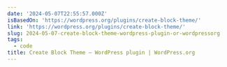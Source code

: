 ```yaml
---
date: '2024-05-07T22:55:57.000Z'
isBasedOn: 'https://wordpress.org/plugins/create-block-theme/'
link: 'https://wordpress.org/plugins/create-block-theme/'
slug: 2024-05-07-create-block-theme-wordpress-plugin-or-wordpressorg
tags:
  - code
title: Create Block Theme – WordPress plugin | WordPress.org
---
```


